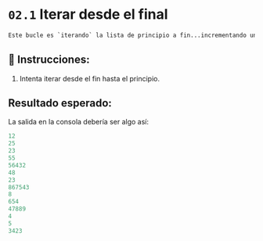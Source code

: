 # `02.1` Iterar desde el final

```py
Este bucle es `iterando` la lista de principio a fin...incrementando uno a uno.
```

## 📝 Instrucciones:

1. Intenta iterar desde el fin hasta el principio.

## Resultado esperado: 

La salida en la consola debería ser algo así:

```py
12
25
23
55
56432
48
23
867543
8
654
47889
4
5
3423
```